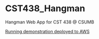 # CST438_Hangman
Hangman Web App for CST 438 @ CSUMB

[Running demonstration deployed to AWS](http://ec2-52-53-145-61.us-west-1.compute.amazonaws.com/hangman/)